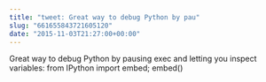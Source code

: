 ```yaml
---
title: "tweet: Great way to debug Python by pau"
slug: "661655843721605120"
date: "2015-11-03T21:27:00+00:00"
---
```

Great way to debug Python by pausing exec and letting you inspect variables: from IPython import embed; embed()